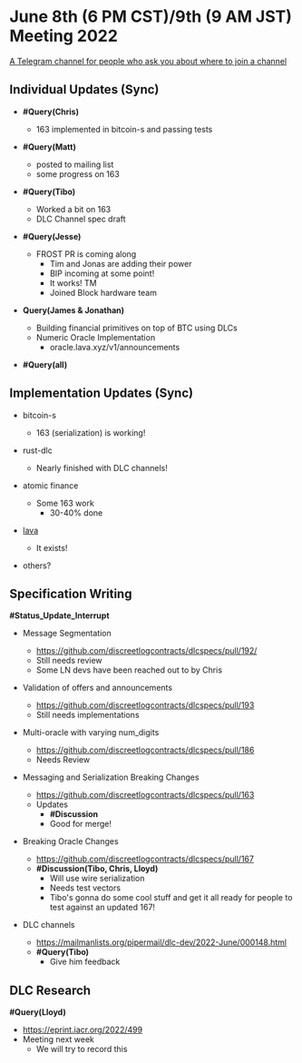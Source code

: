 # June 8th (6 PM CST)/9th (9 AM JST) Meeting 2022

[A Telegram channel for people who ask you about where to join a channel](https://t.me/BitcoinDLCs)

## Individual Updates (Sync)

* **#Query(Chris)**
  * 163 implemented in bitcoin-s and passing tests

* **#Query(Matt)**
  * posted to mailing list
  * some progress on 163

* **#Query(Tibo)**
  * Worked a bit on 163
  * DLC Channel spec draft

* **#Query(Jesse)**
  * FROST PR is coming along
    * Tim and Jonas are adding their power
    * BIP incoming at some point!
    * It works! TM
    * Joined Block hardware team

* **Query(James & Jonathan)**
  * Building financial primitives on top of BTC using DLCs
  * Numeric Oracle Implementation
    * oracle.lava.xyz/v1/announcements

* **#Query(all)**

## Implementation Updates (Sync)

* bitcoin-s
  * 163 (serialization) is working!

* rust-dlc
  * Nearly finished with DLC channels!

* atomic finance
  * Some 163 work
    * 30-40% done

* [lava](https://github.com/lava-xyz/sybils)
  * It exists!

* others?

## Specification Writing

**#Status_Update_Interrupt**

* Message Segmentation
  * https://github.com/discreetlogcontracts/dlcspecs/pull/192/
  * Still needs review
  * Some LN devs have been reached out to by Chris
* Validation of offers and announcements
  * https://github.com/discreetlogcontracts/dlcspecs/pull/193
  * Still needs implementations
* Multi-oracle with varying num_digits
  * https://github.com/discreetlogcontracts/dlcspecs/pull/186
  * Needs Review
* Messaging and Serialization Breaking Changes
  * https://github.com/discreetlogcontracts/dlcspecs/pull/163
  * Updates
    * **#Discussion**
    * Good for merge!
* Breaking Oracle Changes
  * https://github.com/discreetlogcontracts/dlcspecs/pull/167
  * **#Discussion(Tibo, Chris, Lloyd)**
    * Will use wire serialization
    * Needs test vectors
    * Tibo's gonna do some cool stuff and get it all ready for people to test against an updated 167!

* DLC channels
  * https://mailmanlists.org/pipermail/dlc-dev/2022-June/000148.html
  * **#Query(Tibo)**
    * Give him feedback

## DLC Research

**#Query(Lloyd)**

* https://eprint.iacr.org/2022/499
* Meeting next week
  * We will try to record this